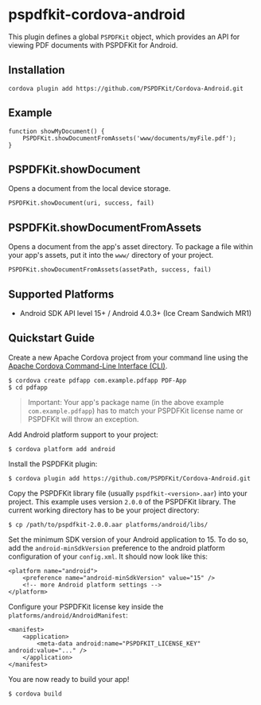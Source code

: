 <!--
 # README.md
 #
 #   PSPDFKit
 #
 #   Copyright (c) 2015 PSPDFKit GmbH. All rights reserved.
 #
 #   THIS SOURCE CODE AND ANY ACCOMPANYING DOCUMENTATION ARE PROTECTED BY INTERNATIONAL COPYRIGHT LAW
 #   AND MAY NOT BE RESOLD OR REDISTRIBUTED. USAGE IS BOUND TO THE PSPDFKIT LICENSE AGREEMENT.
 #   UNAUTHORIZED REPRODUCTION OR DISTRIBUTION IS SUBJECT TO CIVIL AND CRIMINAL PENALTIES.
 #   This notice may not be removed from this file.
 # -->
# pspdfkit-cordova-android

This plugin defines a global `PSPDFKit` object, which provides an API for viewing PDF documents with PSPDFKit for Android.

## Installation

	cordova plugin add https://github.com/PSPDFKit/Cordova-Android.git
## Example

	function showMyDocument() {
		PSPDFKit.showDocumentFromAssets('www/documents/myFile.pdf');
	}

## PSPDFKit.showDocument

Opens a document from the local device storage.

	PSPDFKit.showDocument(uri, success, fail)

## PSPDFKit.showDocumentFromAssets

Opens a document from the app's asset directory. To package a file within your app's assets, put it into the `www/` directory of your project.

	PSPDFKit.showDocumentFromAssets(assetPath, success, fail)

## Supported Platforms

* Android SDK API level 15+ / Android 4.0.3+ (Ice Cream Sandwich MR1)

## Quickstart Guide

Create a new Apache Cordova project from your command line using the [Apache Cordova Command-Line Interface (CLI)](https://cordova.apache.org/docs/en/5.1.1/index.html).

	$ cordova create pdfapp com.example.pdfapp PDF-App
	$ cd pdfapp

> Important: Your app's package name (in the above example `com.example.pdfapp`) has to match your PSPDFKit license name or PSPDFKit will throw an exception.

Add Android platform support to your project:

	$ cordova platform add android

Install the PSPDFKit plugin:

	$ cordova plugin add https://github.com/PSPDFKit/Cordova-Android.git

Copy the PSPDFKit library file (usually `pspdfkit-<version>.aar`) into your project. This example uses version `2.0.0` of the PSPDFKit library. The current working directory has to be your project directory:

	$ cp /path/to/pspdfkit-2.0.0.aar platforms/android/libs/

Set the minimum SDK version of your Android application to 15. To do so, add the `android-minSdkVersion` preference to the android platform configuration of your `config.xml`. It should now look like this:

	<platform name="android">
        <preference name="android-minSdkVersion" value="15" />
        <!-- more Android platform settings -->
    </platform>

Configure your PSPDFKit license key inside the `platforms/android/AndroidManifest`:

	<manifest>
		<application>
			<meta-data android:name="PSPDFKIT_LICENSE_KEY" android:value="..." />
		</application>
	</manifest>

You are now ready to build your app!

	$ cordova build

